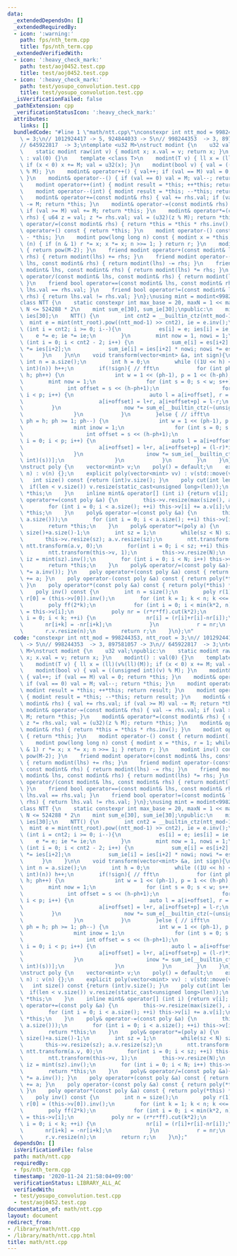 ```yaml
---
data:
  _extendedDependsOn: []
  _extendedRequiredBy:
  - icon: ':warning:'
    path: fps/nth_term.cpp
    title: fps/nth_term.cpp
  _extendedVerifiedWith:
  - icon: ':heavy_check_mark:'
    path: test/aoj0452.test.cpp
    title: test/aoj0452.test.cpp
  - icon: ':heavy_check_mark:'
    path: test/yosupo_convolution.test.cpp
    title: test/yosupo_convolution.test.cpp
  _isVerificationFailed: false
  _pathExtension: cpp
  _verificationStatusIcon: ':heavy_check_mark:'
  attributes:
    links: []
  bundledCode: "#line 1 \"math/ntt.cpp\"\nconstexpr int ntt_mod = 998244353, ntt_root\
    \ = 3;\n// 1012924417 -> 5, 924844033 -> 5\n// 998244353  -> 3, 897581057 -> 3\n\
    // 645922817  -> 3;\ntemplate <u32 M>\nstruct modint {\n    u32 val;\npublic:\n\
    \    static modint raw(int v) { modint x; x.val = v; return x; }\n    modint()\
    \ : val(0) {}\n    template <class T>\n    modint(T v) { ll x = (ll)(v%(ll)(M));\
    \ if (x < 0) x += M; val = u32(x); }\n    modint(bool v) { val = ((unsigned int)(v)\
    \ % M); }\n    modint& operator++() { val++; if (val == M) val = 0; return *this;\
    \ }\n    modint& operator--() { if (val == 0) val = M; val--; return *this; }\n\
    \    modint operator++(int) { modint result = *this; ++*this; return result; }\n\
    \    modint operator--(int) { modint result = *this; --*this; return result; }\n\
    \    modint& operator+=(const modint& rhs) { val += rhs.val; if (val >= M) val\
    \ -= M; return *this; }\n    modint& operator-=(const modint& rhs) { val -= rhs.val;\
    \ if (val >= M) val += M; return *this; }\n    modint& operator*=(const modint&\
    \ rhs) { u64 z = val; z *= rhs.val; val = (u32)(z % M); return *this; }\n    modint&\
    \ operator/=(const modint& rhs) { return *this = *this * rhs.inv(); }\n    modint\
    \ operator+() const { return *this; }\n    modint operator-() const { return modint()\
    \ - *this; }\n    modint pow(long long n) const { modint x = *this, r = 1; while\
    \ (n) { if (n & 1) r *= x; x *= x; n >>= 1; } return r; }\n    modint inv() const\
    \ { return pow(M-2); }\n    friend modint operator+(const modint& lhs, const modint&\
    \ rhs) { return modint(lhs) += rhs; }\n    friend modint operator-(const modint&\
    \ lhs, const modint& rhs) { return modint(lhs) -= rhs; }\n    friend modint operator*(const\
    \ modint& lhs, const modint& rhs) { return modint(lhs) *= rhs; }\n    friend modint\
    \ operator/(const modint& lhs, const modint& rhs) { return modint(lhs) /= rhs;\
    \ }\n    friend bool operator==(const modint& lhs, const modint& rhs) { return\
    \ lhs.val == rhs.val; }\n    friend bool operator!=(const modint& lhs, const modint&\
    \ rhs) { return lhs.val != rhs.val; }\n};\nusing mint = modint<998244353>;\n\n\
    class NTT {\n    static constexpr int max_base = 20, maxN = 1 << max_base; //\
    \ N <= 524288 * 2\n    mint sum_e[30], sum_ie[30];\npublic:\n    mint es[30],\
    \ ies[30];\n    NTT() {\n        int cnt2 = __builtin_ctz(ntt_mod-1);\n      \
    \  mint e = mint(ntt_root).pow((ntt_mod-1) >> cnt2), ie = e.inv();\n        for\
    \ (int i = cnt2; i >= 0; i--){\n            es[i] = e; ies[i] = ie;\n        \
    \    e *= e; ie *= ie;\n        }\n        mint now = 1, nowi = 1;\n        for\
    \ (int i = 0; i < cnt2 - 2; i++) {\n            sum_e[i] = es[i+2] * now; now\
    \ *= ies[i+2];\n            sum_ie[i] = ies[i+2] * nowi; nowi *= es[i+2];\n  \
    \      }\n    }\n\n    void transform(vector<mint> &a, int sign){\n        const\
    \ int n = a.size();\n        int h = 0;\n        while ((1U << h) < (unsigned\
    \ int)(n)) h++;\n        if(!sign){ // fft\n            for (int ph = 1; ph <=\
    \ h; ph++) {\n                int w = 1 << (ph-1), p = 1 << (h-ph);\n        \
    \        mint now = 1;\n                for (int s = 0; s < w; s++) {\n      \
    \              int offset = s << (h-ph+1);\n                    for (int i = 0;\
    \ i < p; i++) {\n                        auto l = a[i+offset], r = a[i+offset+p]*now;\n\
    \                        a[i+offset] = l+r, a[i+offset+p] = l-r;\n           \
    \         }\n                    now *= sum_e[__builtin_ctz(~(unsigned int)(s))];\n\
    \                }\n            }\n        }else { // ifft\n            for (int\
    \ ph = h; ph >= 1; ph--) {\n                int w = 1 << (ph-1), p = 1 << (h-ph);\n\
    \                mint inow = 1;\n                for (int s = 0; s < w; s++) {\n\
    \                    int offset = s << (h-ph+1);\n                    for (int\
    \ i = 0; i < p; i++) {\n                        auto l = a[i+offset], r = a[i+offset+p];\n\
    \                        a[i+offset] = l+r, a[i+offset+p] = (l-r)*inow;\n    \
    \                }\n                    inow *= sum_ie[__builtin_ctz(~(unsigned\
    \ int)(s))];\n                }\n            }\n        }\n    }\n};\n\nNTT ntt;\n\
    \nstruct poly {\n    vector<mint> v;\n    poly() = default;\n    explicit poly(int\
    \ n) : v(n) {};\n    explicit poly(vector<mint> vv) : v(std::move(vv)) {};\n \
    \   int size() const {return (int)v.size(); }\n    poly cut(int len){\n      \
    \  if(len < v.size()) v.resize(static_cast<unsigned long>(len));\n        return\
    \ *this;\n    }\n    inline mint& operator[] (int i) {return v[i]; }\n    poly&\
    \ operator+=(const poly &a) {\n        this->v.resize(max(size(), a.size()));\n\
    \        for (int i = 0; i < a.size(); ++i) this->v[i] += a.v[i];\n        return\
    \ *this;\n    }\n    poly& operator-=(const poly &a) {\n        this->v.resize(max(size(),\
    \ a.size()));\n        for (int i = 0; i < a.size(); ++i) this->v[i] -= a.v[i];\n\
    \        return *this;\n    }\n    poly& operator*=(poly a) {\n        int N =\
    \ size()+a.size()-1;\n        int sz = 1;\n        while(sz < N) sz <<= 1;\n \
    \       this->v.resize(sz); a.v.resize(sz);\n        ntt.transform(this->v, 0);\
    \ ntt.transform(a.v, 0);\n        for(int i = 0; i < sz; ++i) this->v[i] *= a.v[i];\n\
    \        ntt.transform(this->v, 1);\n        this->v.resize(N);\n        mint\
    \ iz = mint(sz).inv();\n        for (int i = 0; i < N; i++) this->v[i] *= iz;\n\
    \        return *this;\n    }\n    poly& operator/=(const poly &a){ return (*this\
    \ *= a.inv()); }\n    poly operator+(const poly &a) const { return poly(*this)\
    \ += a; }\n    poly operator-(const poly &a) const { return poly(*this) -= a;\
    \ }\n    poly operator*(const poly &a) const { return poly(*this) *= a; }\n\n\
    \    poly inv() const {\n        int n = size();\n        poly r(1);\n       \
    \ r[0] = (this->v[0]).inv();\n        for (int k = 1; k < n; k <<= 1) {\n    \
    \        poly ff(2*k);\n            for (int i = 0; i < min(k*2, n); ++i) ff[i]\
    \ = this->v[i];\n            poly nr = (r*r*ff).cut(k*2);\n            for (int\
    \ i = 0; i < k; ++i) {\n                nr[i] = (r[i]+r[i]-nr[i]);\n         \
    \       nr[i+k] = -nr[i+k];\n            }\n            r = nr;\n        }\n \
    \       r.v.resize(n);\n        return r;\n    }\n};\n"
  code: "constexpr int ntt_mod = 998244353, ntt_root = 3;\n// 1012924417 -> 5, 924844033\
    \ -> 5\n// 998244353  -> 3, 897581057 -> 3\n// 645922817  -> 3;\ntemplate <u32\
    \ M>\nstruct modint {\n    u32 val;\npublic:\n    static modint raw(int v) { modint\
    \ x; x.val = v; return x; }\n    modint() : val(0) {}\n    template <class T>\n\
    \    modint(T v) { ll x = (ll)(v%(ll)(M)); if (x < 0) x += M; val = u32(x); }\n\
    \    modint(bool v) { val = ((unsigned int)(v) % M); }\n    modint& operator++()\
    \ { val++; if (val == M) val = 0; return *this; }\n    modint& operator--() {\
    \ if (val == 0) val = M; val--; return *this; }\n    modint operator++(int) {\
    \ modint result = *this; ++*this; return result; }\n    modint operator--(int)\
    \ { modint result = *this; --*this; return result; }\n    modint& operator+=(const\
    \ modint& rhs) { val += rhs.val; if (val >= M) val -= M; return *this; }\n   \
    \ modint& operator-=(const modint& rhs) { val -= rhs.val; if (val >= M) val +=\
    \ M; return *this; }\n    modint& operator*=(const modint& rhs) { u64 z = val;\
    \ z *= rhs.val; val = (u32)(z % M); return *this; }\n    modint& operator/=(const\
    \ modint& rhs) { return *this = *this * rhs.inv(); }\n    modint operator+() const\
    \ { return *this; }\n    modint operator-() const { return modint() - *this; }\n\
    \    modint pow(long long n) const { modint x = *this, r = 1; while (n) { if (n\
    \ & 1) r *= x; x *= x; n >>= 1; } return r; }\n    modint inv() const { return\
    \ pow(M-2); }\n    friend modint operator+(const modint& lhs, const modint& rhs)\
    \ { return modint(lhs) += rhs; }\n    friend modint operator-(const modint& lhs,\
    \ const modint& rhs) { return modint(lhs) -= rhs; }\n    friend modint operator*(const\
    \ modint& lhs, const modint& rhs) { return modint(lhs) *= rhs; }\n    friend modint\
    \ operator/(const modint& lhs, const modint& rhs) { return modint(lhs) /= rhs;\
    \ }\n    friend bool operator==(const modint& lhs, const modint& rhs) { return\
    \ lhs.val == rhs.val; }\n    friend bool operator!=(const modint& lhs, const modint&\
    \ rhs) { return lhs.val != rhs.val; }\n};\nusing mint = modint<998244353>;\n\n\
    class NTT {\n    static constexpr int max_base = 20, maxN = 1 << max_base; //\
    \ N <= 524288 * 2\n    mint sum_e[30], sum_ie[30];\npublic:\n    mint es[30],\
    \ ies[30];\n    NTT() {\n        int cnt2 = __builtin_ctz(ntt_mod-1);\n      \
    \  mint e = mint(ntt_root).pow((ntt_mod-1) >> cnt2), ie = e.inv();\n        for\
    \ (int i = cnt2; i >= 0; i--){\n            es[i] = e; ies[i] = ie;\n        \
    \    e *= e; ie *= ie;\n        }\n        mint now = 1, nowi = 1;\n        for\
    \ (int i = 0; i < cnt2 - 2; i++) {\n            sum_e[i] = es[i+2] * now; now\
    \ *= ies[i+2];\n            sum_ie[i] = ies[i+2] * nowi; nowi *= es[i+2];\n  \
    \      }\n    }\n\n    void transform(vector<mint> &a, int sign){\n        const\
    \ int n = a.size();\n        int h = 0;\n        while ((1U << h) < (unsigned\
    \ int)(n)) h++;\n        if(!sign){ // fft\n            for (int ph = 1; ph <=\
    \ h; ph++) {\n                int w = 1 << (ph-1), p = 1 << (h-ph);\n        \
    \        mint now = 1;\n                for (int s = 0; s < w; s++) {\n      \
    \              int offset = s << (h-ph+1);\n                    for (int i = 0;\
    \ i < p; i++) {\n                        auto l = a[i+offset], r = a[i+offset+p]*now;\n\
    \                        a[i+offset] = l+r, a[i+offset+p] = l-r;\n           \
    \         }\n                    now *= sum_e[__builtin_ctz(~(unsigned int)(s))];\n\
    \                }\n            }\n        }else { // ifft\n            for (int\
    \ ph = h; ph >= 1; ph--) {\n                int w = 1 << (ph-1), p = 1 << (h-ph);\n\
    \                mint inow = 1;\n                for (int s = 0; s < w; s++) {\n\
    \                    int offset = s << (h-ph+1);\n                    for (int\
    \ i = 0; i < p; i++) {\n                        auto l = a[i+offset], r = a[i+offset+p];\n\
    \                        a[i+offset] = l+r, a[i+offset+p] = (l-r)*inow;\n    \
    \                }\n                    inow *= sum_ie[__builtin_ctz(~(unsigned\
    \ int)(s))];\n                }\n            }\n        }\n    }\n};\n\nNTT ntt;\n\
    \nstruct poly {\n    vector<mint> v;\n    poly() = default;\n    explicit poly(int\
    \ n) : v(n) {};\n    explicit poly(vector<mint> vv) : v(std::move(vv)) {};\n \
    \   int size() const {return (int)v.size(); }\n    poly cut(int len){\n      \
    \  if(len < v.size()) v.resize(static_cast<unsigned long>(len));\n        return\
    \ *this;\n    }\n    inline mint& operator[] (int i) {return v[i]; }\n    poly&\
    \ operator+=(const poly &a) {\n        this->v.resize(max(size(), a.size()));\n\
    \        for (int i = 0; i < a.size(); ++i) this->v[i] += a.v[i];\n        return\
    \ *this;\n    }\n    poly& operator-=(const poly &a) {\n        this->v.resize(max(size(),\
    \ a.size()));\n        for (int i = 0; i < a.size(); ++i) this->v[i] -= a.v[i];\n\
    \        return *this;\n    }\n    poly& operator*=(poly a) {\n        int N =\
    \ size()+a.size()-1;\n        int sz = 1;\n        while(sz < N) sz <<= 1;\n \
    \       this->v.resize(sz); a.v.resize(sz);\n        ntt.transform(this->v, 0);\
    \ ntt.transform(a.v, 0);\n        for(int i = 0; i < sz; ++i) this->v[i] *= a.v[i];\n\
    \        ntt.transform(this->v, 1);\n        this->v.resize(N);\n        mint\
    \ iz = mint(sz).inv();\n        for (int i = 0; i < N; i++) this->v[i] *= iz;\n\
    \        return *this;\n    }\n    poly& operator/=(const poly &a){ return (*this\
    \ *= a.inv()); }\n    poly operator+(const poly &a) const { return poly(*this)\
    \ += a; }\n    poly operator-(const poly &a) const { return poly(*this) -= a;\
    \ }\n    poly operator*(const poly &a) const { return poly(*this) *= a; }\n\n\
    \    poly inv() const {\n        int n = size();\n        poly r(1);\n       \
    \ r[0] = (this->v[0]).inv();\n        for (int k = 1; k < n; k <<= 1) {\n    \
    \        poly ff(2*k);\n            for (int i = 0; i < min(k*2, n); ++i) ff[i]\
    \ = this->v[i];\n            poly nr = (r*r*ff).cut(k*2);\n            for (int\
    \ i = 0; i < k; ++i) {\n                nr[i] = (r[i]+r[i]-nr[i]);\n         \
    \       nr[i+k] = -nr[i+k];\n            }\n            r = nr;\n        }\n \
    \       r.v.resize(n);\n        return r;\n    }\n};"
  dependsOn: []
  isVerificationFile: false
  path: math/ntt.cpp
  requiredBy:
  - fps/nth_term.cpp
  timestamp: '2020-11-24 21:58:04+09:00'
  verificationStatus: LIBRARY_ALL_AC
  verifiedWith:
  - test/yosupo_convolution.test.cpp
  - test/aoj0452.test.cpp
documentation_of: math/ntt.cpp
layout: document
redirect_from:
- /library/math/ntt.cpp
- /library/math/ntt.cpp.html
title: math/ntt.cpp
---
```

